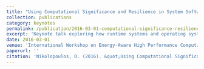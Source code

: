 ```yaml
---
title: "Using Computational Significance and Resilience in System Software Stacks: Keynote Talk"
collection: publications
category: keynotes
permalink: /publication/2016-03-01-computational-significance-resilience-keynote
excerpt: 'Keynote talk exploring how runtime systems and operating systems can leverage computational significance and resilience metrics to reduce energy footprint of parallel applications while tolerating higher error rates in future processors and memory technologies.'
date: 2016-03-01
venue: 'International Workshop on Energy-Aware High Performance Computing'
paperurl: ''
citation: 'Nikolopoulos, D. (2016). &quot;Using Computational Significance and Resilience in System Software Stacks: Keynote Talk.&quot; Keynote presentation at <i>First International Workshop on Energy-Aware High Performance Computing</i>.'
---
```


